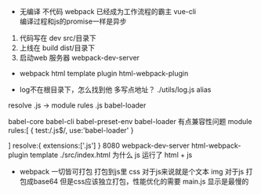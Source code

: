 - 无编译 不代码
 webpack 已经成为工作流程的霸主
 vue-cli  
 编译过程和js的promise一样是异步
 1. 代码写在 dev   src/目录下
 2. 上线在 build   dist/目录下
 3. 启动web 服务器  webpack-dev-server

- webpack html template plugin html-webpack-plugin

- log不在根目录下，怎么找到他
    多写点地址？  ./utils/log.js
    alias

resolve .js -> module 
                   rules
                     .js  babel-loader
  

babel-core babel-cli babel-preset-env 
babel-loader 有点兼容性问题
module
rules:[
    {
    test:/\.js$/,
    use:'babel-loader'
    }
   
]
resolve:{
    extensions:['.js']
}
8080 webpack-dev-server html-webpack-plugin template ./src/index.html
为什么 js 运行了
html + js

- webpack 一切皆可打包  打包到js里
css 对于js来说就是个文本
img 对于js 打包成base64
但是css应该独立打包，性能优化的需要
main.js  显示是最慢的
